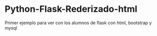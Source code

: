 # Python-Flask-Rederizado-html
Primer ejemplo para ver con los alumnos de flask con html, bootstrap y mysql
